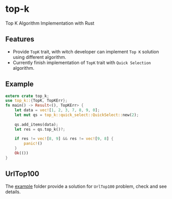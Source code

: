 # top-k
Top K Algorithm Implementation with Rust

## Features
+ Provide `TopK` trait, with witch developer can implement `Top K` solution using different algorithm.
+ Currently finish implementation of `TopK` trait with `Quick Selection` algorithm.

## Example
```Rust
extern crate top_k;
use top_k::{TopK, TopKErr};
fn main() -> Result<(), TopKErr> {
    let data = vec![1, 2, 3, 7, 8, 9, 0];
    let mut qs = top_k::quick_select::QuickSelect::new(2);
    
    qs.add_items(data);
    let res = qs.top_k()?;
    
    if res != vec![8, 9] && res != vec![9, 8] {
        panic!()        
    }
    Ok(())
}
```

## UrlTop100
The [example](./example) folder provide a solution for `UrlTop100` problem, check and see details.  
